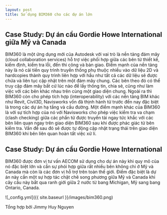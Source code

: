 ```yaml
---
layout: post
title: Sử dụng BIM360 cho các dự án lớn
---
```


## Case Study: Dự án cầu Gordie Howe International giữa Mỹ và Canada

BIM360 là một ứng dụng mới của Autodesk với vai trò là nền tảng đám mây (cloud collaboration services) hỗ trợ việc phối hợp giữa các bên từ thiết kế, kiểm định, kiểm tra lỗi, đến thi công và bàn giao.
Điểm mạnh của nền tảng này là nó cải tiến quy trình truyền thống phụ thuộc nhiều vào dữ liệu 2D và hardcopies thành quy trình liên hợp với hầu như tất cả các dữ liệu sẽ được chứa và liên tục cập nhật trên một đám mây chung. Các bên theo đó có thể truy cập đám mây bất cứ lúc nào để lấy thông tin, chia sẻ, cũng như làm việc với các bên khác nhau trên cùng một giao diện chung.
Ngoài ra thì BIM360 còn cho phép tích hợp (interoperability) với các nền tảng BIM khác như Revit, Civil3D, Navisworks vốn đã thịnh hành từ trước đến nay đặc biệt là trong các dự án hạ tầng và cầu đường.
Một điểm mạnh khác của BIM360 là với sự tích hợp của nó với Navisworks cho phép việc kiểm tra va chạm (clash checking) giữa các phần tử được truyền tải ngay tức khắc với các bên liên quan ngay trên giao diện BIM360 sau khi được phác giác từ bên kiểm tra. Vấn đề sau đó sẽ được tự động cập nhật trạng thái trên giao diện BIM360 khi bên liên quan hoàn tất việc xử lí.

## Case Study: Dự án cầu Gordie Howe International

BIM360 được đơn vị tư vấn AECOM sử dụng cho dự án này khi quy mô của nó đặc biệt lớn và cần sự phói hợp giữa rất nhiều bên không chi ở Mỹ và Canada mà còn là các đơn vị hỗ trợ trên toàn thế giới. Điểm đặc biệt là dự án này cần một sự hợp tác chặt chẽ song phương giữa Mỹ và Canada khi cây cầu này bắt qua ranh giới giữa 2 nước từ bang Michigan, Mỹ sang bang Ontario, Canada.

![_config.yml]({{ site.baseurl }}/images/bim360.png)

Tổng hợp bởi Jimmy Huy Nguyen

